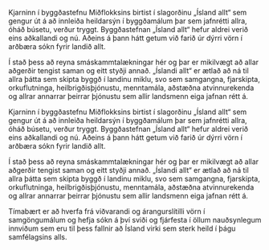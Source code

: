 Kjarninn í byggðastefnu Miðflokksins birtist í slagorðinu „Ísland allt“ sem gengur út á að innleiða heildarsýn í byggðamálum þar sem jafnrétti allra, óháð búsetu, verður tryggt. Byggðastefnan „Ísland allt“ hefur aldrei verið eins aðkallandi og nú. Aðeins á þann hátt getum við farið úr dýrri vörn í arðbæra sókn fyrir landið allt.

Í stað þess að reyna smáskammtalækningar hér og þar er mikilvægt að allar aðgerðir tengist saman og eitt styðji annað. „Íslandi allt“ er ætlað að ná til allra þátta sem skipta byggð í landinu miklu, svo sem samgangna, fjarskipta, orkuflutninga, heilbrigðisþjónustu, menntamála, aðstæðna atvinnurekenda og allrar annarrar þeirrar þjónustu sem allir landsmenn eiga jafnan rétt á.

Kjarninn í byggðastefnu Miðflokksins birtist í slagorðinu „Ísland allt“ sem gengur út á að innleiða heildarsýn í byggðamálum þar sem jafnrétti allra, óháð búsetu, verður tryggt. Byggðastefnan „Ísland allt“ hefur aldrei verið eins aðkallandi og nú. Aðeins á þann hátt getum við farið úr dýrri vörn í arðbæra sókn fyrir landið allt.

Í stað þess að reyna smáskammtalækningar hér og þar er mikilvægt að allar aðgerðir tengist saman og eitt styðji annað. „Íslandi allt“ er ætlað að ná til allra þátta sem skipta byggð í landinu miklu, svo sem samgangna, fjarskipta, orkuflutninga, heilbrigðisþjónustu, menntamála, aðstæðna atvinnurekenda og allrar annarrar þeirrar þjónustu sem allir landsmenn eiga jafnan rétt á.

Tímabært er að hverfa frá viðvarandi og árangurslítilli vörn í samgöngumálum og hefja sókn á því sviði og fjárfesta í öllum nauðsynlegum innviðum sem eru til þess fallnir að Ísland virki sem sterk heild í þágu samfélagsins alls. 
